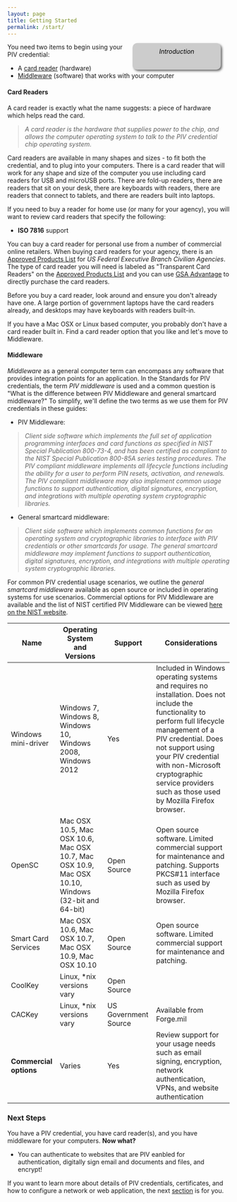 ```yaml
---
layout: page
title: Getting Started
permalink: /start/
---
```

<div style="float:right; padding:10px; margin-right:20px; border-radius:10px; width:180px; height:40px; box-shadow:3px 3px 5px 0px; text-align:center; background-color:#CCC; color:#666666">
<div style="color:#000000">
<em>Introduction</em>
</div>
</div>

You need two items to begin using your PIV credential:  

*  A [card reader](#card-readers) (hardware)  
*  [Middleware](#middleware) (software) that works with your computer

#### Card Readers
A card reader is exactly what the name suggests: a piece of hardware which helps read the card.   

> *A card reader is the hardware that supplies power to the chip, and allows the computer operating system to talk to the PIV credential chip operating system.*

Card readers are available in many shapes and sizes - to fit both the credential, and to plug into your computers.  There is a card reader that will work for any shape and size of the computer you use including card readers for USB and microUSB ports.  There are fold-up readers, there are readers that sit on your desk, there are keyboards with readers, there are readers that connect to tablets, and there are readers built into laptops.  

If you need to buy a reader for home use (or many for your agency), you will want to review card readers that specify the following:

* **ISO 7816** support

You can buy a card reader for personal use from a number of commercial online retailers.  When buying card readers for your agency, there is an [Approved Products List](https://www.idmanagement.gov/IDM/IDMFicamProductSearchPage) for _US Federal Executive Branch Civilian Agencies_.  The type of card reader you will need is labeled as "Transparent Card Readers" on the [Approved Products List](https://www.idmanagement.gov/IDM/IDMFicamProductSearchPage) and you can use [GSA Advantage](https://www.gsaadvantage.gov/) to directly purchase the card readers.

Before you buy a card reader, look around and ensure you don't already have one.  A large portion of government laptops have the card readers already, and desktops may have keyboards with readers built-in.  

If you have a Mac OSX or Linux based computer, you probably don't have a card reader built in. Find a card reader option that you like and let's move to Middleware.

#### Middleware
_Middleware_ as a general computer term can encompass any software that provides integration points for an application. In the Standards for PIV credentials, the term _PIV middleware_ is used and a common question is "What is the difference between PIV Middleware and general smartcard middleware?" To simplify, we'll define the two terms as we use them for PIV credentials in these guides:

*  PIV Middleware:  

> _Client side software which implements the full set of application programming interfaces and card functions as specified in NIST Special Publication 800-73-4, and has been certified as compliant to the NIST Special Publication 800-85A series testing procedures.  The PIV compliant middleware implements all lifecycle functions including the ability for a user to perform PIN resets, activation, and renewals. The PIV compliant middleware may also implement common usage functions to support authentication, digital signatures, encryption, and integrations with multiple operating system cryptographic libraries._  

*  General smartcard middleware:  

> _Client side software which implements common functions for an operating system and cryptographic libraries to interface with PIV credentials or other smartcards for usage.  The general smartcard middleware may implement functions to support authentication, digital signatures, encryption, and integrations with multiple operating system cryptographic libraries._

For common PIV credential usage scenarios, we outline the _general smartcard middleware_ available as open source or included in operating systems for use scenarios.  Commercial options for PIV Middleware are available and the list of NIST certified PIV Middleware can be viewed [here on the NIST website](http://csrc.nist.gov/groups/SNS/piv/npivp/validation.html).


| Name              | Operating System and Versions | Support | Considerations |
| -------------             |----|----|----|
| Windows mini-driver       | Windows 7, Windows 8, Windows 10, Windows 2008, Windows 2012  | Yes | Included in Windows operating systems and requires no installation.  Does not include the functionality to perform full lifecycle management of a PIV credential.  Does not support using your PIV credential with non-Microsoft cryptographic service providers such as those used by Mozilla Firefox browser.   |
| OpenSC       | Mac OSX 10.5, Mac OSX 10.6, Mac OSX 10.7, Mac OSX 10.9, Mac OSX 10.10, Windows (32-bit and 64-bit)  | Open Source | Open source software.  Limited commercial support for maintenance and patching.  Supports PKCS#11 interface such as used by Mozilla Firefox browser. |
| Smart Card Services   | Mac OSX 10.6, Mac OSX 10.7, Mac OSX 10.9, Mac OSX 10.10  | Open Source  | Open source software. Limited commercial support for maintenance and patching.   |
| CoolKey   | Linux, *nix versions vary  | Open Source  |   |
| CACKey   | Linux, *nix versions vary  | US Government Source  | Available from Forge.mil |
| **Commercial options**   | Varies  | Yes  |  Review support for your usage needs such as email signing, encryption, network authentication, VPNs, and website authentication  |

<!-- TODO: List the common usage considerations when choosing middleware including network, vpn, website authentication, email signing, document / file encryption -->

### Next Steps
You have a PIV credential, you have card reader(s), and you have middleware for your computers. **Now what?**

* You can authenticate to websites that are PIV eanbled for authentication, digitally sign email and documents and files, and encrypt!

If you want to learn more about details of PIV credentials, certificates, and how to configure a network or web application, the next [section](../details) is for you.  
